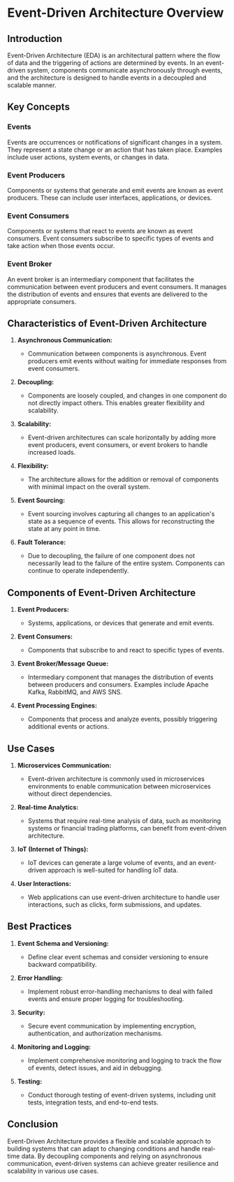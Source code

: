 # Event-Driven Architecture Overview

## Introduction

Event-Driven Architecture (EDA) is an architectural pattern where the flow of data and the triggering of actions are determined by events. In an event-driven system, components communicate asynchronously through events, and the architecture is designed to handle events in a decoupled and scalable manner.

## Key Concepts

### Events

Events are occurrences or notifications of significant changes in a system. They represent a state change or an action that has taken place. Examples include user actions, system events, or changes in data.

### Event Producers

Components or systems that generate and emit events are known as event producers. These can include user interfaces, applications, or devices.

### Event Consumers

Components or systems that react to events are known as event consumers. Event consumers subscribe to specific types of events and take action when those events occur.

### Event Broker

An event broker is an intermediary component that facilitates the communication between event producers and event consumers. It manages the distribution of events and ensures that events are delivered to the appropriate consumers.

## Characteristics of Event-Driven Architecture

1. **Asynchronous Communication:**
   - Communication between components is asynchronous. Event producers emit events without waiting for immediate responses from event consumers.

2. **Decoupling:**
   - Components are loosely coupled, and changes in one component do not directly impact others. This enables greater flexibility and scalability.

3. **Scalability:**
   - Event-driven architectures can scale horizontally by adding more event producers, event consumers, or event brokers to handle increased loads.

4. **Flexibility:**
   - The architecture allows for the addition or removal of components with minimal impact on the overall system.

5. **Event Sourcing:**
   - Event sourcing involves capturing all changes to an application's state as a sequence of events. This allows for reconstructing the state at any point in time.

6. **Fault Tolerance:**
   - Due to decoupling, the failure of one component does not necessarily lead to the failure of the entire system. Components can continue to operate independently.

## Components of Event-Driven Architecture

1. **Event Producers:**
   - Systems, applications, or devices that generate and emit events.

2. **Event Consumers:**
   - Components that subscribe to and react to specific types of events.

3. **Event Broker/Message Queue:**
   - Intermediary component that manages the distribution of events between producers and consumers. Examples include Apache Kafka, RabbitMQ, and AWS SNS.

4. **Event Processing Engines:**
   - Components that process and analyze events, possibly triggering additional events or actions.

## Use Cases

1. **Microservices Communication:**
   - Event-driven architecture is commonly used in microservices environments to enable communication between microservices without direct dependencies.

2. **Real-time Analytics:**
   - Systems that require real-time analysis of data, such as monitoring systems or financial trading platforms, can benefit from event-driven architecture.

3. **IoT (Internet of Things):**
   - IoT devices can generate a large volume of events, and an event-driven approach is well-suited for handling IoT data.

4. **User Interactions:**
   - Web applications can use event-driven architecture to handle user interactions, such as clicks, form submissions, and updates.

## Best Practices

1. **Event Schema and Versioning:**
   - Define clear event schemas and consider versioning to ensure backward compatibility.

2. **Error Handling:**
   - Implement robust error-handling mechanisms to deal with failed events and ensure proper logging for troubleshooting.

3. **Security:**
   - Secure event communication by implementing encryption, authentication, and authorization mechanisms.

4. **Monitoring and Logging:**
   - Implement comprehensive monitoring and logging to track the flow of events, detect issues, and aid in debugging.

5. **Testing:**
   - Conduct thorough testing of event-driven systems, including unit tests, integration tests, and end-to-end tests.

## Conclusion

Event-Driven Architecture provides a flexible and scalable approach to building systems that can adapt to changing conditions and handle real-time data. By decoupling components and relying on asynchronous communication, event-driven systems can achieve greater resilience and scalability in various use cases.
